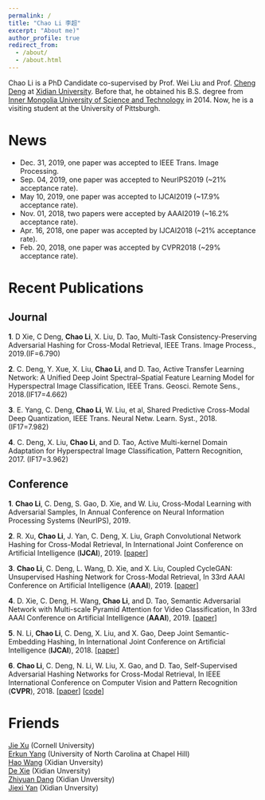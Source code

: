 ```yaml
---
permalink: /
title: "Chao Li 李超"
excerpt: "About me)"
author_profile: true
redirect_from: 
  - /about/
  - /about.html
---
```


Chao Li is a PhD Candidate co-supervised by Prof. Wei Liu and Prof. [Cheng Deng](http://see.xidian.edu.cn/faculty/chdeng/) at [Xidian University](http://www.xidian.edu.cn/). Before that, he obtained his B.S. degree from [Inner Mongolia University of Science and Technology](http://www.imust.cn/) in 2014. Now, he is a visiting student at the University of Pittsburgh.  


News
======
* Dec. 31, 2019, one paper was accepted to IEEE Trans. Image Processing.  
* Sep. 04, 2019, one paper was accepted to NeurIPS2019 (~21% acceptance rate).  
* May 10, 2019, one paper was accepted to IJCAI2019 (~17.9% acceptance rate).  
* Nov. 01, 2018, two papers were accepted by AAAI2019 (~16.2% acceptance rate).  
* Apr. 16, 2018, one paper was accepted by IJCAI2018 (~21% acceptance rate).  
* Feb. 20, 2018, one paper was accepted by CVPR2018 (~29% acceptance rate).   


Recent Publications
======

Journal
------
__1__. D Xie, C Deng, __Chao Li__, X. Liu, D. Tao, Multi-Task Consistency-Preserving Adversarial Hashing for Cross-Modal Retrieval, IEEE Trans. Image Process., 2019.(IF=6.790)  


__2__. C. Deng, Y. Xue, X. Liu, __Chao Li__, and D. Tao, Active Transfer Learning Network: A Unified Deep Joint Spectral–Spatial Feature Learning Model for Hyperspectral Image Classification, IEEE Trans. Geosci. Remote Sens., 2018.(IF17=4.662)  


__3__. E. Yang, C. Deng, __Chao Li__, W. Liu, et al, Shared Predictive Cross-Modal Deep Quantization, IEEE Trans. Neural Netw. Learn. Syst., 2018. (IF17=7.982)  


__4__. C. Deng, X. Liu, __Chao Li__, and D. Tao, Active Multi-kernel Domain Adaptation for Hyperspectral Image Classification, Pattern Recognition, 2017. (IF17=3.962)  

Conference
------
__1__. __Chao Li__, C. Deng, S. Gao, D. Xie, and W. Liu, Cross-Modal Learning with Adversarial Samples, In Annual Conference on Neural Information Processing Systems (NeurIPS), 2019.  


__2__. R. Xu, __Chao Li__, J. Yan, C. Deng, X. Liu, Graph Convolutional Network Hashing for Cross-Modal Retrieval, In International Joint Conference on Artificial Intelligence (__IJCAI__), 2019. [[paper](https://www.ijcai.org/proceedings/2019/0138.pdf)]


__3__. __Chao Li__, C. Deng, L. Wang, D. Xie, and X. Liu, Coupled CycleGAN: Unsupervised Hashing Network for Cross-Modal Retrieval, In 33rd AAAI Conference on Artificial Intelligence (__AAAI__), 2019. [[paper](https://arxiv.org/pdf/1903.02149.pdf)]


__4__. D. Xie, C. Deng, H. Wang, __Chao Li__, and D. Tao, Semantic Adversarial Network with Multi-scale Pyramid Attention for Video Classification, In 33rd AAAI Conference on Artificial Intelligence (__AAAI__), 2019. [[paper](https://arxiv.org/pdf/1903.02155.pdf)]  


__5__. N. Li, __Chao Li__, C. Deng, X. Liu, and X. Gao, Deep Joint Semantic-Embedding Hashing, In International Joint Conference on Artificial Intelligence (__IJCAI__), 2018. [[paper](https://www.ijcai.org/proceedings/2018/0332.pdf)]


__6__. __Chao Li__, C. Deng, N. Li, W. Liu, X. Gao, and D. Tao, Self-Supervised Adversarial Hashing Networks for Cross-Modal Retrieval, In IEEE International Conference on Computer Vision and Pattern Recognition (__CVPR__), 2018. [[paper](http://openaccess.thecvf.com/content_cvpr_2018/papers/Li_Self-Supervised_Adversarial_Hashing_CVPR_2018_paper.pdf)] [[code](https://github.com/ChaoLi1991/ChaoLi1991.github.io/tree/master/files/SSAH)]

Friends
======
[Jie Xu](https://jxu1015.github.io/) (Cornell University)  
[Erkun Yang](https://yangerkun.github.io/) (University of North Carolina at Chapel Hill)  
[Hao Wang](https://haowang1992.github.io/) (Xidian Unversity)  
[De Xie](https://dexie0808.github.io/) (Xidian Unversity)  
[Zhiyuan Dang](https://zhiyuandang.github.io/) (Xidian Unversity)  
[Jiexi Yan](https://JiexiYan.github.io) (Xidian Unversity)  

